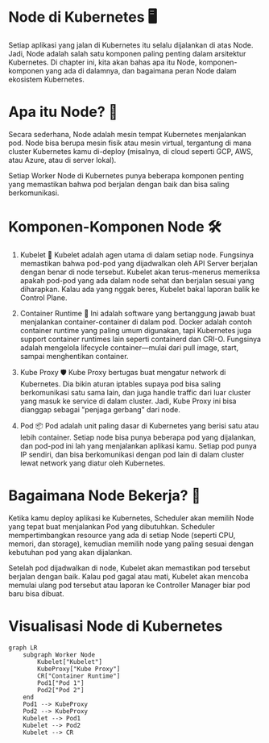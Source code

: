 # Node di Kubernetes 🖥️

Setiap aplikasi yang jalan di Kubernetes itu selalu dijalankan di atas Node. Jadi, Node adalah salah satu komponen paling penting dalam arsitektur Kubernetes. Di chapter ini, kita akan bahas apa itu Node, komponen-komponen yang ada di dalamnya, dan bagaimana peran Node dalam ekosistem Kubernetes.

# Apa itu Node? 🤔
Secara sederhana, Node adalah mesin tempat Kubernetes menjalankan pod. Node bisa berupa mesin fisik atau mesin virtual, tergantung di mana cluster Kubernetes kamu di-deploy (misalnya, di cloud seperti GCP, AWS, atau Azure, atau di server lokal).

Setiap Worker Node di Kubernetes punya beberapa komponen penting yang memastikan bahwa pod berjalan dengan baik dan bisa saling berkomunikasi.

# Komponen-Komponen Node 🛠️
1. Kubelet 🤖
Kubelet adalah agen utama di dalam setiap node. Fungsinya memastikan bahwa pod-pod yang dijadwalkan oleh API Server berjalan dengan benar di node tersebut. Kubelet akan terus-menerus memeriksa apakah pod-pod yang ada dalam node sehat dan berjalan sesuai yang diharapkan. Kalau ada yang nggak beres, Kubelet bakal laporan balik ke Control Plane.

2. Container Runtime 🐳
Ini adalah software yang bertanggung jawab buat menjalankan container-container di dalam pod. Docker adalah contoh container runtime yang paling umum digunakan, tapi Kubernetes juga support container runtimes lain seperti containerd dan CRI-O. Fungsinya adalah mengelola lifecycle container—mulai dari pull image, start, sampai menghentikan container.

3. Kube Proxy 🛡️
Kube Proxy bertugas buat mengatur network di Kubernetes. Dia bikin aturan iptables supaya pod bisa saling berkomunikasi satu sama lain, dan juga handle traffic dari luar cluster yang masuk ke service di dalam cluster. Jadi, Kube Proxy ini bisa dianggap sebagai "penjaga gerbang" dari node.

4. Pod 📦
Pod adalah unit paling dasar di Kubernetes yang berisi satu atau lebih container. Setiap node bisa punya beberapa pod yang dijalankan, dan pod-pod ini lah yang menjalankan aplikasi kamu. Setiap pod punya IP sendiri, dan bisa berkomunikasi dengan pod lain di dalam cluster lewat network yang diatur oleh Kubernetes.

# Bagaimana Node Bekerja? 🔄
Ketika kamu deploy aplikasi ke Kubernetes, Scheduler akan memilih Node yang tepat buat menjalankan Pod yang dibutuhkan. Scheduler mempertimbangkan resource yang ada di setiap Node (seperti CPU, memori, dan storage), kemudian memilih node yang paling sesuai dengan kebutuhan pod yang akan dijalankan.

Setelah pod dijadwalkan di node, Kubelet akan memastikan pod tersebut berjalan dengan baik. Kalau pod gagal atau mati, Kubelet akan mencoba memulai ulang pod tersebut atau laporan ke Controller Manager biar pod baru bisa dibuat.

# Visualisasi Node di Kubernetes
```mermaid
graph LR
    subgraph Worker Node
        Kubelet["Kubelet"]
        KubeProxy["Kube Proxy"]
        CR["Container Runtime"]
        Pod1["Pod 1"]
        Pod2["Pod 2"]
    end
    Pod1 --> KubeProxy
    Pod2 --> KubeProxy
    Kubelet --> Pod1
    Kubelet --> Pod2
    Kubelet --> CR
```
